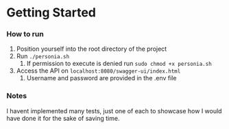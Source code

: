 # Getting Started

### How to run

1. Position yourself into the root directory of the project
2. Run ```./personia.sh```
   1. If permission to execute is denied run ```sudo chmod +x personia.sh```
3. Access the API on ```localhost:8080/swagger-ui/index.html```
   1. Username and password are provided in the .env file

### Notes
I havent implemented many tests, just one of each to showcase how I would have done it for the sake 
of saving time.
